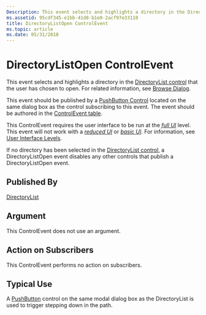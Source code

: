 ```yaml
---
Description: This event selects and highlights a directory in the DirectoryList control that the user has chosen to open. For related information, see Browse Dialog.
ms.assetid: 95cdf345-e1bb-41d8-b1e0-2acf97e33110
title: DirectoryListOpen ControlEvent
ms.topic: article
ms.date: 05/31/2018
---
```


# DirectoryListOpen ControlEvent

This event selects and highlights a directory in the [DirectoryList control](directorylist-control.md) that the user has chosen to open. For related information, see [Browse Dialog](browse-dialog.md).

This event should be published by a [PushButton Control](pushbutton-control.md) located on the same dialog box as the control subscribing to this event. The event should be authored in the [ControlEvent table](controlevent-table.md).

This ControlEvent requires the user interface to be run at the [*full UI*](f-gly.md) level. This event will not work with a [*reduced UI*](r-gly.md) or [*basic UI*](b-gly.md). For information, see [User Interface Levels](user-interface-levels.md).

If no directory has been selected in the [DirectoryList control](directorylist-control.md), a DirectoryListOpen event disables any other controls that publish a DirectoryListOpen event.

## Published By

[DirectoryList](directorylist-control.md)

## Argument

This ControlEvent does not use an argument.

## Action on Subscribers

This ControlEvent performs no action on subscribers.

## Typical Use

A [PushButton](pushbutton-control.md) control on the same modal dialog box as the DirectoryList is used to trigger stepping down in the path.

 

 



